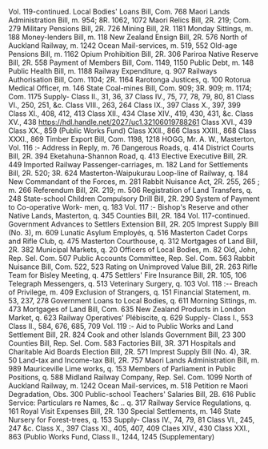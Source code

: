 Vol. 119-continued. Local Bodies' Loans Bill, Com. 768 Maori Lands Administration Bill, m. 954; 8R. 1062, 1072 Maori Relics Bill, 2R. 219; Com. 279 Military Pensions Bill, 2R. 726 Mining Bill, 2R. 1181 Monday Sittings, m. 188 Money-lenders Bill, m. 118 New Zealand Ensign Bill, 2R. 576 North of Auckland Railway, m. 1242 Ocean Mail-services, m. 519, 552 Old-age Pensions Bill, m. 1162 Opium Prohibition Bill, 2R. 306 Pariroa Native Reserve Bill, 2R. 558 Payment of Members Bill, Com. 1149, 1150 Public Debt, m. 148 Public Health Bill, m. 1188 Railway Expenditure, q. 907 Railways Authorisation Bill, Com. 1104; 2R. 1164 Rarotonga Justices, q. 100 Rotorua Medical Officer, m. 146 State Coal-mines Bill, Com. 909; 3R. 909; m. 1174; Com. 1175 Supply- Class II., 31, 36, 37 Class IV., 75, 77, 78, 79, 80, 81 Class VI., 250, 251, &c. Class VIII., 263, 264 Class IX., 397 Class X., 397, 399 Class XI., 408, 412, 413 Class XII., 434 Clase XIV., 419, 430, 431, &c. Class XV., 438 https://hdl.handle.net/2027/uc1.32106019788261 Class XVI., 439 Class XX., 859 (Public Works Fund) Class XXII., 866 Class XXIII., 868 Class XXXI., 869 Timber Export Bill, Com. 1198, 1218 HOGG, Mr. A. W., Masterton, Vol. 116 :- Address in Reply, m. 76 Dangerous Roads, q. 414 District Courts Bill, 2R. 394 Eketahuna-Shannon Road, q. 413 Elective Executive Bill, 2R. 449 Imported Railway Passenger-carriages, m. 182 Land for Settlements Bill, 2R. 520; 3R. 624 Masterton-Waipukurau Loop-line of Railway, q. 184 New Commandant of the Forces, m. 281 Rabbit Nuisance Act, 2R. 255, 265 ; m. 266 Referendum Bill, 2R. 219; m. 506 Registration of Land Transfers, q. 248 State-school Children Compulsory Drill Bill, 2R. 290 System of Payment to Co-operative Work- men, q. 183 Vol. 117 :- Bishop's Reserve and other Native Lands, Masterton, q. 345 Counties Bill, 2R. 184 Vol. 117-continued. Government Advances to Settlers Extension Bill, 2R. 205 Imprest Supply Bill (No. 3), m. 609 Lunatic Asylum Employés, q. 516 Masterton Cadet Corps and Rifle Club, q. 475 Masterton Courthouse, q. 312 Mortgages of Land Bill, 2R. 382 Municipal Markets, q. 20 Officers of Local Bodies, m. 82 Old, John, Rep. Sel. Com. 507 Public Accounts Committee, Rep. Sel. Com. 563 Rabbit Nuisance Bill, Com. 522, 523 Rating on Unimproved Value Bill, 2R. 263 Rifle Team for Bisley Meeting, q. 475 Settlers' Fire Insurance Bill, 2R. 105, 106 Telegraph Messengers, q. 513 Veterinary Surgery, q. 103 Vol. 118 :-- Breach of Privilege, m. 409 Exclusion of Strangers, q. 151 Financial Statement, m. 53, 237, 278 Government Loans to Local Bodies, q. 611 Morning Sittings, m. 473 Mortgages of Land Bill, Com. 635 New Zealand Products in London Market, q. 623 Railway Operatives' Plébiscite, q. 629 Supply- Class I., 553 Class II., 584, 676, 685, 709 Vol. 119 :- Aid to Public Works and Land Settlement Bill, 2R. 824 Cook and other Islands Government Bill, 23 300 Counties Bill, Rep. Sel. Com. 583 Factories Bill, 3R. 371 Hospitals and Charitable Aid Boards Election Bill, 2R. 571 Imprest Supply Bill (No. 4), 3R. 50 Land-tax and Income-tax Bill, 2R. 757 Maori Lands Administration Bill, m. 989 Mauriceville Lime works, q. 153 Members of Parliament in Public Positions, q. 588 Midland Railway Company, Rep. Sel. Com. 1099 North of Auckland Railway, m. 1242 Ocean Mail-services, m. 518 Petition re Maori Degradation, Obs. 300 Public-school Teachers' Salaries Bill, 2B. 616 Public Service: Particulars re Names, &c .. q. 317 Railway Service Regulations, q. 161 Royal Visit Expenses Bill, 2R. 130 Special Settlements, m. 146 State Nursery for Forest-trees, q. 153 Supply- Class IV., 74, 79, 81 Class VI., 245, 247 &c. Class X., 397 Class XI., 405, 407, 409 Claes XIV., 430 Class XXI., 863 (Publio Works Fund, Class II., 1244, 1245 (Supplementary) 
